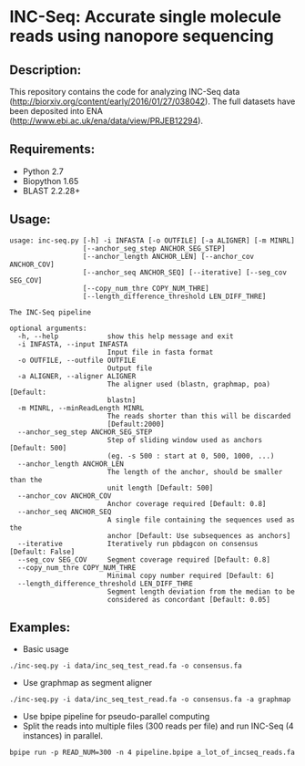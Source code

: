 INC-Seq: Accurate single molecule reads using nanopore sequencing
======
Description:
------
This repository contains the code for analyzing INC-Seq data (http://biorxiv.org/content/early/2016/01/27/038042). The full datasets have been deposited into ENA (http://www.ebi.ac.uk/ena/data/view/PRJEB12294).

Requirements:
--------------
 - Python 2.7
 - Biopython 1.65
 - BLAST 2.2.28+

Usage:
--------------
```
usage: inc-seq.py [-h] -i INFASTA [-o OUTFILE] [-a ALIGNER] [-m MINRL]
                  [--anchor_seg_step ANCHOR_SEG_STEP]
                  [--anchor_length ANCHOR_LEN] [--anchor_cov ANCHOR_COV]
                  [--anchor_seq ANCHOR_SEQ] [--iterative] [--seg_cov SEG_COV]
                  [--copy_num_thre COPY_NUM_THRE]
                  [--length_difference_threshold LEN_DIFF_THRE]

The INC-Seq pipeline

optional arguments:
  -h, --help            show this help message and exit
  -i INFASTA, --input INFASTA
                        Input file in fasta format
  -o OUTFILE, --outfile OUTFILE
                        Output file
  -a ALIGNER, --aligner ALIGNER
                        The aligner used (blastn, graphmap, poa) [Default:
                        blastn]
  -m MINRL, --minReadLength MINRL
                        The reads shorter than this will be discarded
                        [Default:2000]
  --anchor_seg_step ANCHOR_SEG_STEP
                        Step of sliding window used as anchors [Default: 500]
                        (eg. -s 500 : start at 0, 500, 1000, ...)
  --anchor_length ANCHOR_LEN
                        The length of the anchor, should be smaller than the
                        unit length [Default: 500]
  --anchor_cov ANCHOR_COV
                        Anchor coverage required [Default: 0.8]
  --anchor_seq ANCHOR_SEQ
                        A single file containing the sequences used as the
                        anchor [Default: Use subsequences as anchors]
  --iterative           Iteratively run pbdagcon on consensus [Default: False]
  --seg_cov SEG_COV     Segment coverage required [Default: 0.8]
  --copy_num_thre COPY_NUM_THRE
                        Minimal copy number required [Default: 6]
  --length_difference_threshold LEN_DIFF_THRE
                        Segment length deviation from the median to be
                        considered as concordant [Default: 0.05]
```
Examples:
--------------
* Basic usage
```
./inc-seq.py -i data/inc_seq_test_read.fa -o consensus.fa
```
* Use graphmap as segment aligner
```
./inc-seq.py -i data/inc_seq_test_read.fa -o consensus.fa -a graphmap
```
* Use bpipe pipeline for pseudo-parallel computing
 * Split the reads into multiple files (300 reads per file) and run INC-Seq (4 instances) in parallel.
```
bpipe run -p READ_NUM=300 -n 4 pipeline.bpipe a_lot_of_incseq_reads.fa
```
